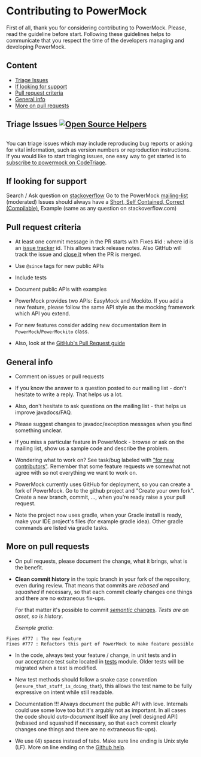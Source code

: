 # Contributing to PowerMock #

First of all, thank you for considering contributing to PowerMock. Please, read the guideline before start. Following these guidelines helps to communicate that you respect the time of the developers managing and developing PowerMock.

## Content ##

* [Triage Issues](#triage-issues-)
* [If looking for support](#if-looking-for-support)
* [Pull request criteria](#pull-request-criteria)
* [General info](#general-info)
* [More on pull requests](#more-on-pull-requests)


## Triage Issues [![Open Source Helpers](https://www.codetriage.com/jayway/powermock/badges/users.svg)](https://www.codetriage.com/jayway/powermock)
 ##

You can triage issues which may include reproducing bug reports or asking for vital information, such as version numbers or reproduction instructions. If you would like to start triaging issues, one easy way to get started is to [subscribe to powermock on CodeTriage](https://www.codetriage.com/jayway/powermock).

## If looking for support ##

Search / Ask question on [stackoverflow](https://stackoverflow.com/questions/tagged/powermock)
Go to the PowerMock  [mailing-list](https://groups.google.com/forum/#!forum/powermock/) (moderated)
Issues should always have a [Short, Self Contained, Correct (Compilable)](http://sscce.org), Example (same as any question on stackoverflow.com)

## Pull request criteria ##
* At least one commit message in the PR starts with Fixes #id : where id is an [issue tracker](https://github.com/powermock/powermock/issues) id. This allows track release notes. Also GitHub will track the issue and [close it](https://github.com/blog/1386-closing-issues-via-commit-messages) when the PR is merged.

* Use `@since` tags for new public APIs

* Include tests

* Document public APIs with examples

* PowerMock provides two APIs: EasyMock and Mockito. If you add a new feature, please follow the same API style as the mocking framework which API you extend.

* For new features consider adding new documentation item in `PowerMock`/`PowerMockito` class. 

* Also, look at the [GitHub's Pull Request guide](https://github.com/blog/1943-how-to-write-the-perfect-pull-request)

## General info ##
* Comment on issues or pull requests

* If you know the answer to a question posted to our mailing list - don't hesitate to write a reply. That helps us a lot.

* Also, don't hesitate to ask questions on the mailing list - that helps us improve javadocs/FAQ.

* Please suggest changes to javadoc/exception messages when you find something unclear.

* If you miss a particular feature in PowerMock - browse or ask on the mailing list, show us a sample code and describe the problem.

*  Wondering what to work on? See task/bug labeled with ["for new contributors"](https://github.com/powermock/powermock/issues?q=is%3Aopen+is%3Aissue+label%3A%22for+new+contributors%22). Remember that some feature requests we somewhat not agree with so not everything we want to work on.

*  PowerMock currently uses GitHub for deployment, so you can create a fork of PowerMock. Go to the github project and "Create your own fork". Create a new branch, commit, ..., when you're ready raise a your pull request.

*  Note the project now uses gradle, when your Gradle install is ready, make your IDE project's files (for example gradle idea). Other gradle commands are listed via gradle tasks.

## More on pull requests ##

* On pull requests, please document the change, what it brings, what is the benefit.

* **Clean commit history** in the topic branch in your fork of the repository, even during review. That means that commits are _rebased_ and _squashed_ if necessary, so that each commit clearly changes one things and there are no extraneous fix-ups.

  For that matter it's possible to commit [_semantic_ changes](http://lemike-de.tumblr.com/post/79041908218/semantic-commits). _Tests are an asset, so is history_.

  _Exemple gratia_:
```
Fixes #777 : The new feature
Fixes #777 : Refactors this part of PowerMock to make feature possible
```

* In the code, always test your feature / change, in unit tests and in our acceptance test suite located in [tests](https://github.com/powermock/powermock/tree/master/tests) module. Older tests will be migrated when a test is modified.

* New test methods should follow a snake case convention (`ensure_that_stuff_is_doing_that`), this allows the test name to be fully expressive on intent while still readable.

* Documentation !!! Always document the public API with love. Internals could use some love too but it's argubly not as important. In all cases the code should _auto-document_ itself like any [well designed API](rebased and squashed if necessary, so that each commit clearly changes one things and there are no extraneous fix-ups).

* We use (4) spaces instead of tabs. Make sure line ending is Unix style (LF). More on line ending on the [Github help](https://help.github.com/articles/dealing-with-line-endings/).
